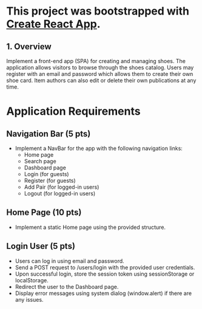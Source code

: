 # This project was bootstrapped with [Create React App](https://github.com/facebook/create-react-app).

## 1.	Overview
Implement a front-end app (SPA) for creating and managing shoes. The application allows visitors to browse through the shoes catalog. Users may register with an email and password which allows them to create their own shoe card. Item authors can also edit or delete their own publications at any time.

# Application Requirements

## Navigation Bar (5 pts)
- Implement a NavBar for the app with the following navigation links:
  - Home page
  - Search page
  - Dashboard page
  - Login (for guests)
  - Register (for guests)
  - Add Pair (for logged-in users)
  - Logout (for logged-in users)

## Home Page (10 pts)
- Implement a static Home page using the provided structure.

## Login User (5 pts)
- Users can log in using email and password.
- Send a POST request to /users/login with the provided user credentials.
- Upon successful login, store the session token using sessionStorage or localStorage.
- Redirect the user to the Dashboard page.
- Display error messages using system dialog (window.alert) if there are any issues.
